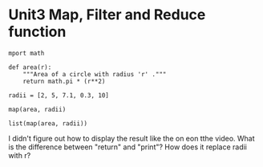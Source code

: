 # Unit3 Map, Filter and Reduce function #
```
mport math

def area(r):
    """Area of a circle with radius 'r' ."""
    return math.pi * (r**2)

radii = [2, 5, 7.1, 0.3, 10]

map(area, radii)

list(map(area, radii))
```
I didn't figure out how to display the result like the on eon tthe video. 
What is the difference between "return" and "print"?
How does it replace radii with r?
